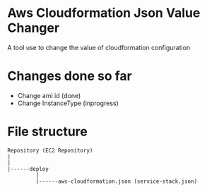 # Aws Cloudformation Json Value Changer
A tool use to change the value of cloudformation configuration


# Changes done so far
- Change ami id  (done)
- Change InstanceType (inprogress)
# File structure
```
Repository (EC2 Repository)
|
|
|------deploy
         |
         |------aws-cloudformation.json (service-stack.json)
```
